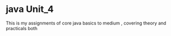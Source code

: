 # java Unit_4
This is my assignments of core java basics to medium ,
covering theory and practicals both
